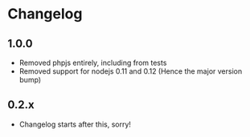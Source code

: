 # Changelog

## 1.0.0
- Removed phpjs entirely, including from tests
- Removed support for nodejs 0.11 and 0.12 (Hence the major version bump)

## 0.2.x
- Changelog starts after this, sorry! 
